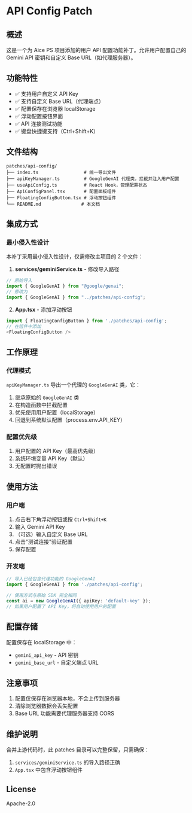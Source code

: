 # API Config Patch

## 概述
这是一个为 Aice PS 项目添加的用户 API 配置功能补丁。允许用户配置自己的 Gemini API 密钥和自定义 Base URL（如代理服务器）。

## 功能特性
- ✅ 支持用户自定义 API Key
- ✅ 支持自定义 Base URL（代理端点）
- ✅ 配置保存在浏览器 localStorage
- ✅ 浮动配置按钮界面
- ✅ API 连接测试功能
- ✅ 键盘快捷键支持（Ctrl+Shift+K）

## 文件结构
```
patches/api-config/
├── index.ts                 # 统一导出文件
├── apiKeyManager.ts         # GoogleGenAI 代理类，拦截并注入用户配置
├── useApiConfig.ts          # React Hook，管理配置状态
├── ApiConfigPanel.tsx       # 配置面板组件
├── FloatingConfigButton.tsx # 浮动按钮组件
└── README.md               # 本文档
```

## 集成方式

### 最小侵入性设计
本补丁采用最小侵入性设计，仅需修改主项目的 2 个文件：

1. **services/geminiService.ts** - 修改导入路径
```typescript
// 原始导入
import { GoogleGenAI } from "@google/genai";
// 修改为
import { GoogleGenAI } from "../patches/api-config";
```

2. **App.tsx** - 添加浮动按钮
```typescript
import { FloatingConfigButton } from './patches/api-config';
// 在组件中添加
<FloatingConfigButton />
```

## 工作原理

### 代理模式
`apiKeyManager.ts` 导出一个代理的 `GoogleGenAI` 类，它：
1. 继承原始的 `GoogleGenAI` 类
2. 在构造函数中拦截配置
3. 优先使用用户配置（localStorage）
4. 回退到系统默认配置（process.env.API_KEY）

### 配置优先级
1. 用户配置的 API Key（最高优先级）
2. 系统环境变量 API Key（默认）
3. 无配置时抛出错误

## 使用方法

### 用户端
1. 点击右下角浮动按钮或按 `Ctrl+Shift+K`
2. 输入 Gemini API Key
3. （可选）输入自定义 Base URL
4. 点击"测试连接"验证配置
5. 保存配置

### 开发端
```typescript
// 导入已经包含代理功能的 GoogleGenAI
import { GoogleGenAI } from './patches/api-config';

// 使用方式与原始 SDK 完全相同
const ai = new GoogleGenAI({ apiKey: 'default-key' });
// 如果用户配置了 API Key，将自动使用用户的配置
```

## 配置存储
配置保存在 localStorage 中：
- `gemini_api_key` - API 密钥
- `gemini_base_url` - 自定义端点 URL

## 注意事项
1. 配置仅保存在浏览器本地，不会上传到服务器
2. 清除浏览器数据会丢失配置
3. Base URL 功能需要代理服务器支持 CORS

## 维护说明
合并上游代码时，此 patches 目录可以完整保留，只需确保：
1. `services/geminiService.ts` 的导入路径正确
2. `App.tsx` 中包含浮动按钮组件

## License
Apache-2.0